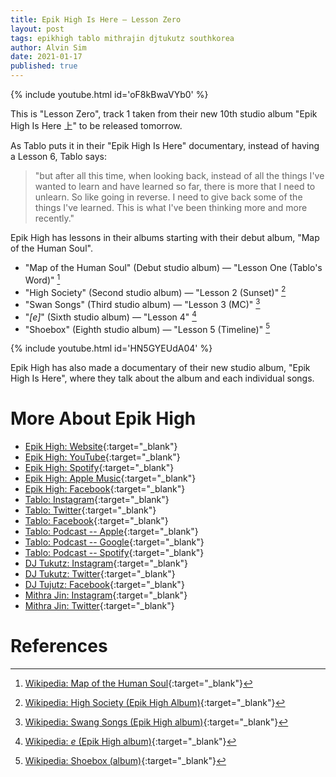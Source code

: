 ```yaml
---
title: Epik High Is Here — Lesson Zero
layout: post
tags: epikhigh tablo mithrajin djtukutz southkorea
author: Alvin Sim
date: 2021-01-17
published: true
---
```


{% include youtube.html id='oF8kBwaVYb0' %}

This is "Lesson Zero", track 1 taken from their new 10th studio album "Epik High Is Here 上" to be released tomorrow.

As Tablo puts it in their "Epik High Is Here" documentary, instead of having a Lesson 6, Tablo says:

> "but after all this time, when looking back, instead of all the things I've wanted to learn and have learned so far, there is more that I need to unlearn.
> So like going in reverse.
> I need to give back some of the things I've learned.
> This is what I've been thinking more and more recently."

Epik High has lessons in their albums starting with their debut album, "Map of the Human Soul".
- "Map of the Human Soul" (Debut studio album) — "Lesson One (Tablo's Word)" [^1]
- "High Society" (Second studio album) — "Lesson 2 (Sunset)" [^2]
- "Swan Songs" (Third studio album) — "Lesson 3 (MC)" [^3]
- "_[e]_" (Sixth studio album) — "Lesson 4" [^4]
- "Shoebox" (Eighth studio album) — "Lesson 5 (Timeline)" [^5]

{% include youtube.html id='HN5GYEUdA04' %}

Epik High has also made a documentary of their new studio album, "Epik High Is Here", where they talk about the album and each individual songs.

# More About Epik High

- [Epik High: Website](https://www.epikhigh.com){:target="_blank"}
- [Epik High: YouTube](https://www.youtube.com/channel/UCTcEu0jaf3DrsTjnGwwvsvA){:target="_blank"}
- [Epik High: Spotify](https://open.spotify.com/artist/5snNHNlYT2UrtZo5HCJkiw){:target="_blank"}
- [Epik High: Apple Music](https://music.apple.com/au/artist/epik-high/139334133){:target="_blank"}
- [Epik High: Facebook](https://www.facebook.com/EPIKHIGH/){:target="_blank"}
- [Tablo: Instagram](https://www.instagram.com/blobyblo/){:target="_blank"}
- [Tablo: Twitter](https://twitter.com/blobyblo){:target="_blank"}
- [Tablo: Facebook](https://www.facebook.com/officialtablo){:target="_blank"}
- [Tablo: Podcast -- Apple](https://podcasts.apple.com/au/podcast/the-tablo-podcast/id1474359464){:target="_blank"}
- [Tablo: Podcast -- Google](https://podcasts.google.com/feed/aHR0cHM6Ly9mZWVkcy5zaW1wbGVjYXN0LmNvbS9ScURaV01xbg?hl=en){:target="_blank"}
- [Tablo: Podcast -- Spotify](https://open.spotify.com/show/5qwKkz84WTu3hCcmOwcxEF){:target="_blank"}
- [DJ Tukutz: Instagram](https://www.instagram.com/realtukutz/){:target="_blank"}
- [DJ Tukutz: Twitter](https://twitter.com/Tukutz81){:target="_blank"}
- [DJ Tujutz: Facebook](https://www.facebook.com/reaItukutz){:target="_blank"}
- [Mithra Jin: Instagram](https://www.instagram.com/realtukutz/){:target="_blank"}
- [Mithra Jin: Twitter](https://twitter.com/realmithrajin){:target="_blank"}

# References

[^1]: [Wikipedia: Map of the Human Soul](https://en.wikipedia.org/wiki/Map_of_the_Human_Soul){:target="_blank"}
[^2]: [Wikipedia: High Society (Epik High Album)](https://en.wikipedia.org/wiki/High_Society_(Epik_High_album)){:target="_blank"}
[^3]: [Wikipedia: Swang Songs (Epik High album)](https://en.wikipedia.org/wiki/Swan_Songs_(Epik_High_album)){:target="_blank"}
[^4]: [Wikipedia: _e_ (Epik High album)](https://en.wikipedia.org/wiki/E_(Epik_High_album)){:target="_blank"}
[^5]: [Wikipedia: Shoebox (album)](https://en.wikipedia.org/wiki/Shoebox_(album)){:target="_blank"}
